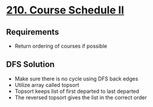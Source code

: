 # [210. Course Schedule II](https://leetcode.com/problems/course-schedule-ii/)

## Requirements

- Return ordering of courses if possible

## DFS Solution

- Make sure there is no cycle using DFS back edges
- Utilize array called topsort
- Topsort keeps list of first departed to last departed
- The reversed topsort gives the list in the correct order
